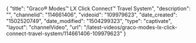 {
    "title": "Graco&reg; Modes&trade; LX Click Connect&trade; Travel System",
    "description": "",
    "channelid": "114661406",
    "videoid": "109979623",
    "date_created": "1502520749",
    "date_modified": "1504299323",
    "type": "captivate",
    "layout": "channelVideo",
    "url": "\/latest-videos\/graco-modes-lx-click-connect-travel-system\/114661406-109979623"
}